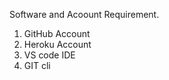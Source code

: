 Software and Acoount Requirement.
 1. GitHub Account
 2. Heroku Account
 3. VS code IDE
 4. GIT cli
